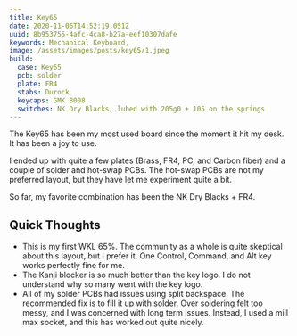 ```yaml
---
title: Key65
date: 2020-11-06T14:52:19.051Z
uuid: 8b953755-4afc-4ca8-b27a-eef10307dafe
keywords: Mechanical Keyboard,
image: /assets/images/posts/key65/1.jpeg
build:
  case: Key65
  pcb: solder
  plate: FR4
  stabs: Durock
  keycaps: GMK 8008
  switches: NK Dry Blacks, lubed with 205g0 + 105 on the springs
---
```


The Key65 has been my most used board since the moment it hit my desk. It has been a joy to use.

I ended up with quite a few plates (Brass, FR4, PC, and  Carbon fiber) and a couple of solder and hot-swap PCBs. The hot-swap PCBs are not my preferred layout, but they have let me experiment quite a bit.

So far, my favorite combination has been the NK Dry Blacks + FR4.

## Quick Thoughts

* This is my first WKL 65%. The community as a whole is quite skeptical about this layout, but I prefer it. One Control, Command, and Alt key works perfectly fine for me.
* The Kanji blocker is so much better than the key logo. I do not understand why so many went with the key logo.
* All of my solder PCBs had issues using split backspace. The recommended fix is to fill it up with solder. Over soldering felt too messy, and I was concerned with long term issues. Instead, I used a mill max socket, and this has worked out quite nicely.

